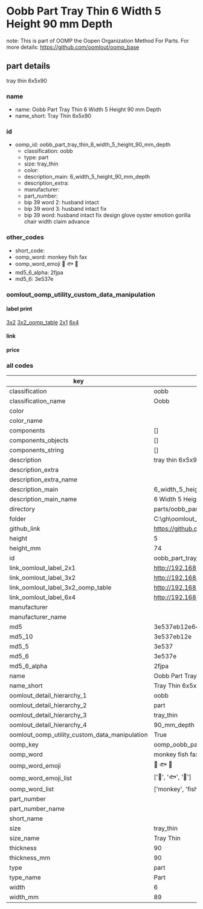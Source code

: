 # Oobb Part Tray Thin 6 Width 5 Height 90 mm Depth  

note: This is part of OOMP the Oopen Organization Method For Parts. For more details: https://github.com/oomlout/oomp_base

##  part details
  



tray thin 6x5x90



### name
* name: Oobb Part Tray Thin 6 Width 5 Height 90 mm Depth
* name_short: Tray Thin 6x5x90 
### id
* oomp_id: oobb_part_tray_thin_6_width_5_height_90_mm_depth
  * classification: oobb
  * type: part
  * size: tray_thin
  * color: 
  * description_main: 6_width_5_height_90_mm_depth
  * description_extra: 
  * manufacturer: 
  * part_number: 
  * bip 39 word 2: husband intact
  * bip 39 word 3: husband intact fix
  * bip 39 word: husband intact fix design glove oyster emotion gorilla chair width claim advance

### other_codes
* short_code: 
* oomp_word: monkey fish fax
* oomp_word_emoji :monkey: :fish: :fax:
* md5_6_alpha: 2fjpa
* md5_6: 3e537e






### oomlout_oomp_utility_custom_data_manipulation
#### label print
[3x2](http://192.168.1.245:1112/?label=oomp%202fjpa)
[3x2_oomp_table](http://192.168.1.108:1112/?label=oomp%202fjpa)
[2x1](http://192.168.1.242:1112/?label=oomp%202fjpa)
[6x4](http://192.168.1.55:1112/?label=oomp%202fjpa)    

#### link

                              

#### price







### all codes 
| key | value |  
| --- | --- |  
| classification | oobb |  
| classification_name | Oobb |  
| color |  |  
| color_name |  |  
| components | [] |  
| components_objects | [] |  
| components_string | [] |  
| description | tray thin 6x5x90 |  
| description_extra |  |  
| description_extra_name |  |  
| description_main | 6_width_5_height_90_mm_depth |  
| description_main_name | 6 Width 5 Height 90 mm Depth |  
| directory | parts/oobb_part_tray_thin_6_width_5_height_90_mm_depth |  
| folder | C:\gh\oomlout_oobb_version_4_generated_parts\parts\oobb_part_tray_thin_6_width_5_height_90_mm_depth |  
| github_link | https://github.com/oomlout/oomlout_oomp_part_src/tree/main/parts/oobb_part_tray_thin_6_width_5_height_90_mm_depth |  
| height | 5 |  
| height_mm | 74 |  
| id | oobb_part_tray_thin_6_width_5_height_90_mm_depth |  
| link_oomlout_label_2x1 | http://192.168.1.242:1112/?label=oomp%202fjpa |  
| link_oomlout_label_3x2 | http://192.168.1.245:1112/?label=oomp%202fjpa |  
| link_oomlout_label_3x2_oomp_table | http://192.168.1.108:1112/?label=oomp%202fjpa |  
| link_oomlout_label_6x4 | http://192.168.1.55:1112/?label=oomp%202fjpa |  
| manufacturer |  |  
| manufacturer_name |  |  
| md5 | 3e537eb12e64a91a79b1d3bcb01d637f |  
| md5_10 | 3e537eb12e |  
| md5_5 | 3e537 |  
| md5_6 | 3e537e |  
| md5_6_alpha | 2fjpa |  
| name | Oobb Part Tray Thin 6 Width 5 Height 90 mm Depth |  
| name_short | Tray Thin 6x5x90  |  
| oomlout_detail_hierarchy_1 | oobb |  
| oomlout_detail_hierarchy_2 | part |  
| oomlout_detail_hierarchy_3 | tray_thin |  
| oomlout_detail_hierarchy_4 | 90_mm_depth |  
| oomlout_oomp_utility_custom_data_manipulation | True |  
| oomp_key | oomp_oobb_part_tray_thin_6_width_5_height_90_mm_depth |  
| oomp_word | monkey fish fax |  
| oomp_word_emoji | :monkey: :fish: :fax: |  
| oomp_word_emoji_list | [':monkey:', ':fish:', ':fax:'] |  
| oomp_word_list | ['monkey', 'fish', 'fax'] |  
| part_number |  |  
| part_number_name |  |  
| short_name |  |  
| size | tray_thin |  
| size_name | Tray Thin |  
| thickness | 90 |  
| thickness_mm | 90 |  
| type | part |  
| type_name | Part |  
| width | 6 |  
| width_mm | 89 |  
